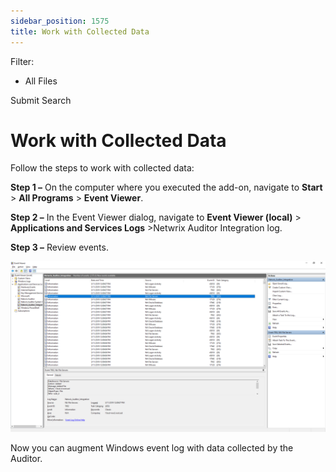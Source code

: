 ```yaml
---
sidebar_position: 1575
title: Work with Collected Data
---
```


Filter: 

* All Files

Submit Search

# Work with Collected Data

Follow the steps to work with collected data:

**Step 1 –** On the computer where you executed the add-on, navigate to **Start** > **All Programs** > **Event Viewer**.

**Step 2 –** In the Event Viewer dialog, navigate to **Event Viewer (local)** > **Applications and Services Logs** >Netwrix Auditor Integration log.

**Step 3 –** Review events.

[![EventLog_Export_Example](../../../../../../static/images/Auditor_10.7/Content/Resources/Images/Auditor/Addon/EventLogExportExample_thumb_0_0.png "EventLog_Export_Example")](../../../Resources/Images/Auditor/Addon/EventLogExportExample.png)

Now you can augment Windows event log with data collected by the Auditor.